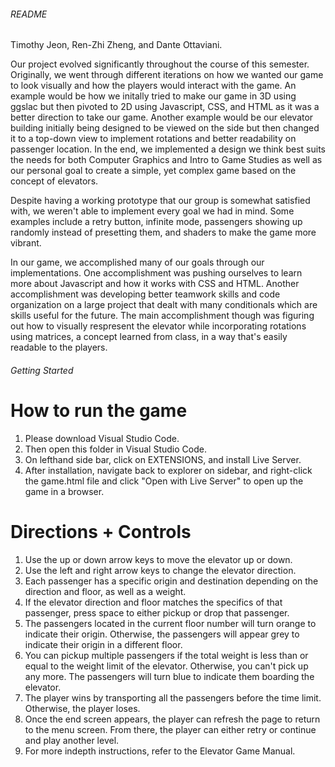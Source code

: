 ###### README
Timothy Jeon, Ren-Zhi Zheng, and Dante Ottaviani.

Our project evolved significantly throughout the course of this semester. Originally, we went through different iterations on how we wanted our game to look visually and how the players would interact with the game. An example would be how we initally tried to make our game in 3D using ggslac but then pivoted to 2D using Javascript, CSS, and HTML as it was a better direction to take our game. Another example would be our elevator building initially being designed to be viewed on the side but then changed it to a top-down view to implement rotations and better readability on passenger location. In the end, we implemented a design we think best suits the needs for both Computer Graphics and Intro to Game Studies as well as our personal goal to create a simple, yet complex game based on the concept of elevators. 

Despite having a working prototype that our group is somewhat satisfied with, we weren't able to implement every goal we had in mind. Some examples include a retry button, infinite mode, passengers showing up randomly instead of presetting them, and shaders to make the game more vibrant. 

In our game, we accomplished many of our goals through our implementations. One accomplishment was pushing ourselves to learn more about Javascript and how it works with CSS and HTML. Another accomplishment was developing better teamwork skills and code organization on a large project that dealt with many conditionals which are skills useful for the future. The main accomplishment though was figuring out how to visually respresent the elevator while incorporating rotations using matrices, a concept learned from class, in a way that's easily readable to the players. 

###### Getting Started

# How to run the game

1. Please download Visual Studio Code. 
2. Then open this folder in Visual Studio Code. 
3. On lefthand side bar, click on EXTENSIONS, and install Live Server. 
4. After installation, navigate back to explorer on sidebar, and right-click the game.html file and click "Open with Live Server" to open up the game in a browser.

# Directions + Controls

1. Use the up or down arrow keys to move the elevator up or down.
2. Use the left and right arrow keys to change the elevator direction. 
3. Each passenger has a specific origin and destination depending on the direction and floor, as well as a weight. 
4. If the elevator direction and floor matches the specifics of that passenger, press space to either pickup or drop that passenger.
5. The passengers located in the current floor number will turn orange to indicate their origin. Otherwise, the 
   passengers will appear grey to indicate their origin in a different floor.
6. You can pickup multiple passengers if the total weight is less than or equal to the weight limit of the elevator. 
   Otherwise, you can't pick up any more. The passengers will turn blue to indicate them boarding the elevator.
7. The player wins by transporting all the passengers before the time limit. Otherwise, the player loses. 
8. Once the end screen appears, the player can refresh the page to return to the menu screen. 
   From there, the player can either retry or continue and play another level. 
9. For more indepth instructions, refer to the Elevator Game Manual.


